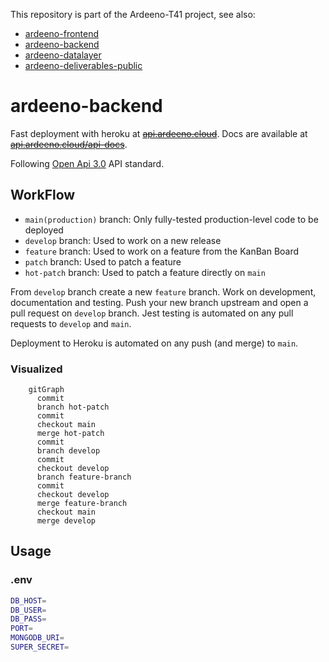 This repository is part of the Ardeeno-T41 project, see also:
- [ardeeno-frontend](https://github.com/amanfucci/ardeeno-frontend)
- [ardeeno-backend](https://github.com/amanfucci/ardeeno-backend)
- [ardeeno-datalayer](https://github.com/amanfucci/ardeeno-datalayer)
- [ardeeno-deliverables-public](https://github.com/amanfucci/ardeeno-deliverables-public)


# ardeeno-backend
Fast deployment with heroku at ~~[api.ardeeno.cloud]()~~. Docs are available at ~~[api.ardeeno.cloud/api-docs]()~~.

Following [Open Api 3.0](https://swagger.io/specification/) API standard.

## WorkFlow
- `main(production)` branch: Only fully-tested production-level code to be deployed
- `develop` branch: Used to work on a new release
- `feature` branch: Used to work on a feature from the KanBan Board
- `patch` branch: Used to patch a feature
- `hot-patch` branch: Used to patch a feature directly on `main`

From `develop` branch create a new `feature` branch. Work on development, documentation and testing. Push your new branch upstream and open a pull request on `develop` branch. Jest testing is automated on any pull requests to `develop` and `main`.

Deployment to Heroku is automated on any push (and merge) to `main`.

### Visualized
```mermaid
    gitGraph
      commit
      branch hot-patch
      commit
      checkout main
      merge hot-patch
      commit
      branch develop
      commit
      checkout develop
      branch feature-branch
      commit
      checkout develop
      merge feature-branch
      checkout main
      merge develop
```

## Usage

### .env
```bash
DB_HOST=
DB_USER=
DB_PASS=
PORT=
MONGODB_URI=
SUPER_SECRET=
```